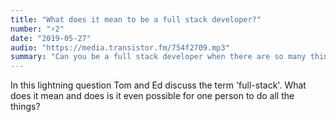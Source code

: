 ```yaml
---
title: "What does it mean to be a full stack developer?"
number: "⚡️2"
date: "2019-05-27"
audio: "https://media.transistor.fm/754f2709.mp3"
summary: "Can you be a full stack developer when there are so many things to know?"
---
```


In this lightning question Tom and Ed discuss the term 'full-stack'. What does it mean and does is it even possible for one person to do all the things?

